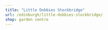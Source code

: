 ```yaml
---
title: "Little Dobbies Stockbridge"
url: /edinburgh/little-dobbies-stockbridge/
shop: garden centre
---
```


